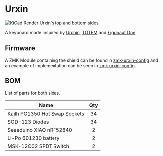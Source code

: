 # Urxin

![KiCad Render Urxin's top and bottom sides](https://github.com/user-attachments/assets/2a2e9732-09c6-431a-b368-e6d931dc0345)

A keyboard made inspired by [Urchin](https://github.com/duckyb/urchin), [TOTEM](https://github.com/GEIGEIGEIST/TOTEM) and [Ergonaut One](https://github.com/ergonautkb/one).

## Firmware

A ZMK Module containing the shield can be found in [zmk-urxin-config](https://github.com/diegolhambi/zmk-keyboard-urxin) and an example of implementation can be seen in [zmk-urxin-config](https://github.com/diegolhambi/zmk-urxin-config).


## BOM
List of parts for both sides.

| Name                          | Qty |
|-------------------------------|:---:|
| Kailh PG1350 Hot Swap Sockets |  34 |
| SOD-123 Diodes                |  34 |
| Seeeduino XIAO nRF52840       |  2  |
| Li-Po 601230 battery          |  2  |
| MSK-12C02 SPDT Switch         |  2  |